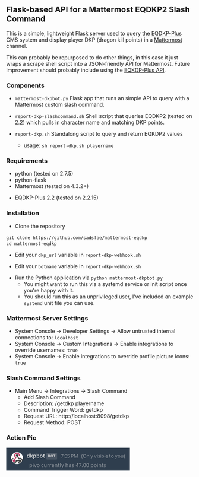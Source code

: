 ## Flask-based API for a Mattermost EQDKP2 Slash Command

This is a simple, lightweight Flask server used to query the [EQDKP-Plus](https://eqdkp-plus.eu/en/) CMS system and display player DKP (dragon kill points) in a  [Mattermost](https://about.mattermost.com/) channel.

This can probably be repurposed to do other things, in this case it just wraps a scrape shell script into a JSON-friendly API for Mattermost.  Future improvement should probably include using the [EQKDP-Plus API](https://eqdkp-plus.eu/wiki/Plus_Exchange).

### Components

* ```mattermost-dkpbot.py``` Flask app that runs an simple API to query with a
  Mattermost custom slash command.

* ```report-dkp-slashcommand.sh``` Shell script that queries EQDKP2 (tested on 2.2)
  which pulls in character name and matching DKP points.

* ```report-dkp.sh``` Standalong script to query and return EQKDP2 values
   - usage: ```sh report-dkp.sh playername```

### Requirements
* python (tested on 2.7.5)
* python-flask
* Mattermost (tested on 4.3.2+)
- EQDKP-Plus 2.2 (tested on 2.2.15)

### Installation

* Clone the repository
```
git clone https://github.com/sadsfae/mattermost-eqdkp
cd mattermost-eqdkp
```

* Edit your ```dkp_url``` variable in ```report-dkp-webhook.sh```
- Edit your ```botname``` variable in ```report-dkp-webhook.sh``` 
* Run the Python application via ```python mattermost-dkpbot.py```
   - You might want to run this via a systemd service or init script once you're happy with it.
   - You should run this as an unprivileged user, I've included an example ```systemd``` unit file you can use.

### Mattermost Server Settings

* System Console -> Developer Settings -> Allow untrusted internal connections to: ```localhost```
* System Console -> Custom Integrations -> Enable integrations to override usernames: ```true```
* System Console -> Enable integrations to override profile picture icons: ```true```

### Slash Command Settings

* Main Menu -> Integrations -> Slash Command 
  - Add Slash Command
  - Description: /getdkp playername
  - Command Trigger Word: getdkp
  - Request URL: http://localhost:8098/getdkp
  - Request Method: POST

### Action Pic

![getdkp](/image/getdkp.png?raw=true)
